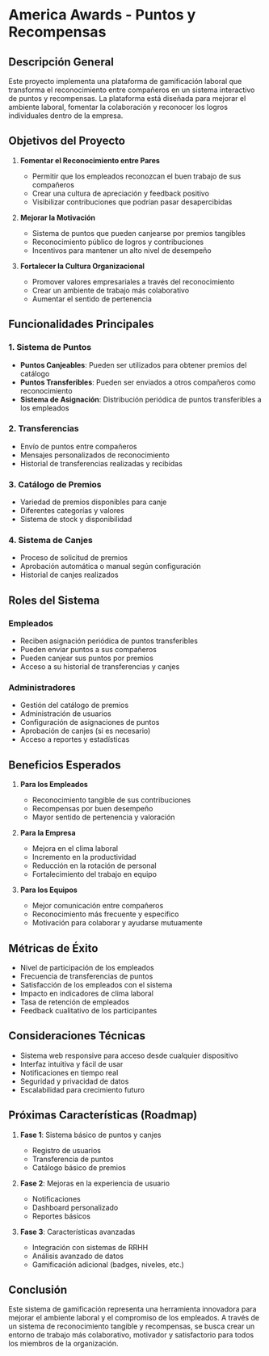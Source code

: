 # America Awards - Puntos y Recompensas

## Descripción General

Este proyecto implementa una plataforma de gamificación laboral que transforma el reconocimiento entre compañeros en un sistema interactivo de puntos y recompensas. La plataforma está diseñada para mejorar el ambiente laboral, fomentar la colaboración y reconocer los logros individuales dentro de la empresa.

## Objetivos del Proyecto

1. **Fomentar el Reconocimiento entre Pares**
   - Permitir que los empleados reconozcan el buen trabajo de sus compañeros
   - Crear una cultura de apreciación y feedback positivo
   - Visibilizar contribuciones que podrían pasar desapercibidas

2. **Mejorar la Motivación**
   - Sistema de puntos que pueden canjearse por premios tangibles
   - Reconocimiento público de logros y contribuciones
   - Incentivos para mantener un alto nivel de desempeño

3. **Fortalecer la Cultura Organizacional**
   - Promover valores empresariales a través del reconocimiento
   - Crear un ambiente de trabajo más colaborativo
   - Aumentar el sentido de pertenencia

## Funcionalidades Principales

### 1. Sistema de Puntos
- **Puntos Canjeables**: Pueden ser utilizados para obtener premios del catálogo
- **Puntos Transferibles**: Pueden ser enviados a otros compañeros como reconocimiento
- **Sistema de Asignación**: Distribución periódica de puntos transferibles a los empleados

### 2. Transferencias
- Envío de puntos entre compañeros
- Mensajes personalizados de reconocimiento
- Historial de transferencias realizadas y recibidas

### 3. Catálogo de Premios
- Variedad de premios disponibles para canje
- Diferentes categorías y valores
- Sistema de stock y disponibilidad

### 4. Sistema de Canjes
- Proceso de solicitud de premios
- Aprobación automática o manual según configuración
- Historial de canjes realizados

## Roles del Sistema

### Empleados
- Reciben asignación periódica de puntos transferibles
- Pueden enviar puntos a sus compañeros
- Pueden canjear sus puntos por premios
- Acceso a su historial de transferencias y canjes

### Administradores
- Gestión del catálogo de premios
- Administración de usuarios
- Configuración de asignaciones de puntos
- Aprobación de canjes (si es necesario)
- Acceso a reportes y estadísticas

## Beneficios Esperados

1. **Para los Empleados**
   - Reconocimiento tangible de sus contribuciones
   - Recompensas por buen desempeño
   - Mayor sentido de pertenencia y valoración

2. **Para la Empresa**
   - Mejora en el clima laboral
   - Incremento en la productividad
   - Reducción en la rotación de personal
   - Fortalecimiento del trabajo en equipo

3. **Para los Equipos**
   - Mejor comunicación entre compañeros
   - Reconocimiento más frecuente y específico
   - Motivación para colaborar y ayudarse mutuamente

## Métricas de Éxito

- Nivel de participación de los empleados
- Frecuencia de transferencias de puntos
- Satisfacción de los empleados con el sistema
- Impacto en indicadores de clima laboral
- Tasa de retención de empleados
- Feedback cualitativo de los participantes

## Consideraciones Técnicas

- Sistema web responsive para acceso desde cualquier dispositivo
- Interfaz intuitiva y fácil de usar
- Notificaciones en tiempo real
- Seguridad y privacidad de datos
- Escalabilidad para crecimiento futuro

## Próximas Características (Roadmap)

1. **Fase 1**: Sistema básico de puntos y canjes
   - Registro de usuarios
   - Transferencia de puntos
   - Catálogo básico de premios

2. **Fase 2**: Mejoras en la experiencia de usuario
   - Notificaciones
   - Dashboard personalizado
   - Reportes básicos

3. **Fase 3**: Características avanzadas
   - Integración con sistemas de RRHH
   - Análisis avanzado de datos
   - Gamificación adicional (badges, niveles, etc.)

## Conclusión

Este sistema de gamificación representa una herramienta innovadora para mejorar el ambiente laboral y el compromiso de los empleados. A través de un sistema de reconocimiento tangible y recompensas, se busca crear un entorno de trabajo más colaborativo, motivador y satisfactorio para todos los miembros de la organización.